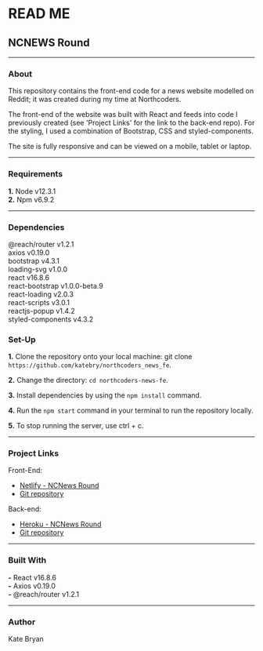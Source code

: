 # **READ ME**

## **NCNEWS Round**

---

### **About**

This repository contains the front-end code for a news website modelled on Reddit; it was created during my time at Northcoders.

The front-end of the website was built with React and feeds into code I previously created (see 'Project Links' for the link to the back-end repo). For the styling, I used a combination of Bootstrap, CSS and styled-components.

The site is fully responsive and can be viewed on a mobile, tablet or laptop.

---

### **Requirements**

**1.** Node v12.3.1<br/>
**2.** Npm v6.9.2<br/>

---

### **Dependencies**

@reach/router v1.2.1<br/>
axios v0.19.0<br/>
bootstrap v4.3.1<br/>
loading-svg v1.0.0<br/>
react v16.8.6<br/>
react-bootstrap v1.0.0-beta.9<br/>
react-loading v2.0.3<br/>
react-scripts v3.0.1<br/>
reactjs-popup v1.4.2<br/>
styled-components v4.3.2<br/>


### **Set-Up**

**1.** Clone the repository onto your local machine: git clone `https://github.com/katebry/northcoders_news_fe`.

**2.** Change the directory: `cd northcoders-news-fe`.

**3.** Install dependencies by using the `npm install` command.

**4.** Run the `npm start` command in your terminal to run the repository locally.

**5.** To stop running the server, use ctrl + c.

---

### **Project Links**

Front-End:

- [Netlify - NCNews Round](https://katebry-northcodersnewsround.netlify.com/)
- [Git repository](https://github.com/katebry/northcoders_news_fe)

Back-end:

- [Heroku - NCNews Round](https://ncnews-round.herokuapp.com/api)
- [Git repository](https://github.com/katebry/northcoders_news_be)

---

### **Built With**

**-** React v16.8.6<br/>
**-** Axios v0.19.0<br/>
**-** @reach/router v1.2.1<br/>

---

### **Author**

Kate Bryan
